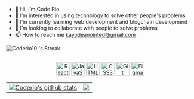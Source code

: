 - 👋 Hi, I’m Code Rio 
- 👀 I’m interested in using technology to solve other people's problems 
- 🌱 I’m currently learning web development and blogchain development 
- 💞️ I’m looking to collaborate with people to solve problems 
- 📫 How to reach me kayodeanointed@gmail.com 
  
![Coderio10 's Streak](https://github-readme-streak-stats.herokuapp.com/?user=Coderio10&theme=dark&hide_border=true)


##

<!-- SKILLS:START -->
<p align="center">
<a href="https://reactjs.org/" target="_blank" rel="noreferrer"><img src="https://raw.githubusercontent.com/danielcranney/readme-generator/main/public/icons/skills/react-colored.svg" width="36" height="36" alt="React.js" title="React.js" /></a>
<a href="https://developer.mozilla.org/en-US/docs/Web/JavaScript" target="_blank" rel="noreferrer"><img src="https://raw.githubusercontent.com/danielcranney/readme-generator/main/public/icons/skills/javascript-colored.svg" width="36" height="36" alt="JavaScript" title="JavaScript" /></a>
<a href="https://developer.mozilla.org/en-US/docs/Glossary/HTML5" target="_blank" rel="noreferrer"><img src="https://raw.githubusercontent.com/danielcranney/readme-generator/main/public/icons/skills/html5-colored.svg" width="36" height="36" alt="HTML5" title="HTML5" /></a>
<a href="https://www.w3.org/TR/CSS/#css" target="_blank" rel="noreferrer"><img src="https://raw.githubusercontent.com/danielcranney/readme-generator/main/public/icons/skills/css3-colored.svg" width="36" height="36" alt="CSS3" title="CSS3" /></a>
<a href="https://git-scm.com/" target="_blank" rel="noreferrer"><img src="https://raw.githubusercontent.com/danielcranney/readme-generator/main/public/icons/skills/git-colored.svg" width="36" height="36" alt="Git" title="Git" /></a>
<a href="https://www.figma.com/" target="_blank" rel="noreferrer"><img src="https://raw.githubusercontent.com/danielcranney/readme-generator/main/public/icons/skills/figma-colored.svg" width="36" height="36" alt="Figma" title="Figma" /></a>
</p>
<!-- SKILLS:END -->

<!-- GITHUB_STATS:START -->
<table align="center">
  <tr>
    <td>
      <a href="https://github.com/Coderio10">
        <img align="center" src="https://github-readme-stats.vercel.app/api?username=Coderio10&show_icons=true&include_all_commits=true&theme=react&hide_border=true&text_color=fefefe&icon_color=d4a418&text_bold=false&title_color=58a5fe" alt="Coderio's github stats" />
      </a>
    </td>
    <td>
      <a href="https://github.com/Coderio10">
        <img align="center" src="https://github-readme-stats.vercel.app/api/top-langs/?username=Coderio10&layout=compact&theme=react&hide_border=true&text_color=fefefe&icon_color=d4a418&title_color=58a5fe" />
      </a>
    </td>
  </tr>
</table>
<!-- GITHUB_STATS:END -->

<!---
Coderio10/Coderio10 is a ✨ special ✨ repository because its `README.md` (this file) appears on your GitHub profile.
You can click the Preview link to take a look at your changes.
--->
